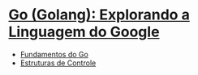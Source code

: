 # [Go (Golang): Explorando a Linguagem do Google](https://www.udemy.com/curso-go/)


* [Fundamentos do Go](https://github.com/robsonoduarte/learn-go/tree/master/curso-golang/go-fundamentos)
* [Estruturas de Controle](https://github.com/robsonoduarte/learn-go/tree/master/curso-golang/go-fundamentos)
